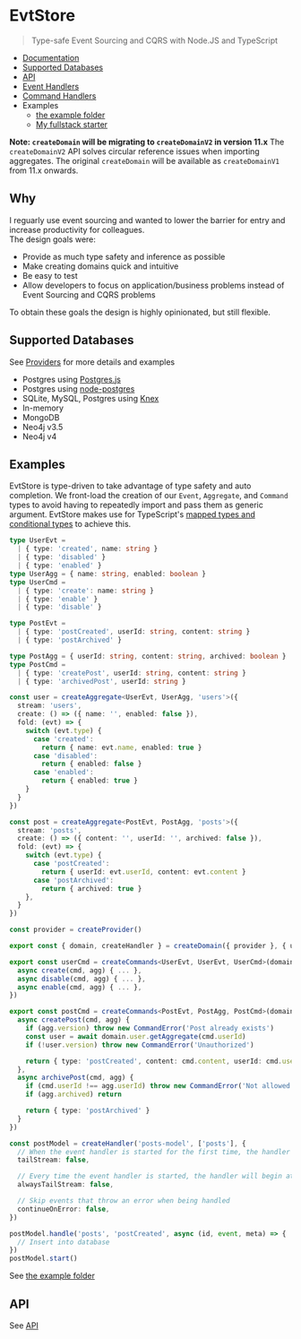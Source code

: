 # EvtStore

> Type-safe Event Sourcing and CQRS with Node.JS and TypeScript

- [Documentation](https://seikho.github.io/evtstore)
- [Supported Databases](https://seikho.github.io/evtstore/#/docs/providers)
- [API](https://seikho.github.io/evtstore/#/docs/api)
- [Event Handlers](https://seikho.github.io/evtstore/#/docs/event-handlers)
- [Command Handlers](https://seikho.github.io/evtstore/#/docs/commands)
- Examples
  - [the example folder](https://github.com/Seikho/evtstore/tree/master/example)
  - [My fullstack starter](https://github.com/Seikho/fullstack-starter)

**Note: `createDomain` will be migrating to `createDomainV2` in version 11.x**
The `createDomainV2` API solves circular reference issues when importing aggregates.
The original `createDomain` will be available as `createDomainV1` from 11.x onwards.

## Why

I reguarly use event sourcing and wanted to lower the barrier for entry and increase productivity for colleagues.  
The design goals were:

- Provide as much type safety and inference as possible
- Make creating domains quick and intuitive
- Be easy to test
- Allow developers to focus on application/business problems instead of Event Sourcing and CQRS problems

To obtain these goals the design is highly opinionated, but still flexible.

## Supported Databases

See [Providers](https://seikho.github.io/evtstore/#/docs/providers) for more details and examples

- Postgres using [Postgres.js](https://www.npmjs.com/package/postgres)
- Postgres using [node-postgres](https://node-postgres.com)
- SQLite, MySQL, Postgres using [Knex](https://knexjs.org)
- In-memory
- MongoDB
- Neo4j v3.5
- Neo4j v4

## Examples

EvtStore is type-driven to take advantage of type safety and auto completion. We front-load the creation of our `Event`, `Aggregate`, and `Command` types to avoid having to repeatedly import and pass them as generic argument. EvtStore makes use for TypeScript's [mapped types and conditional types](https://www.typescriptlang.org/docs/handbook/2/mapped-types.html) to achieve this.

```ts
type UserEvt =
  | { type: 'created', name: string }
  | { type: 'disabled' }
  | { type: 'enabled' }
type UserAgg = { name: string, enabled: boolean }
type UserCmd =
  | { type: 'create': name: string }
  | { type: 'enable' }
  | { type: 'disable' }

type PostEvt =
  | { type: 'postCreated', userId: string, content: string }
  | { type: 'postArchived' }

type PostAgg = { userId: string, content: string, archived: boolean }
type PostCmd =
  | { type: 'createPost', userId: string, content: string }
  | { type: 'archivedPost', userId: string }

const user = createAggregate<UserEvt, UserAgg, 'users'>({
  stream: 'users',
  create: () => ({ name: '', enabled: false }),
  fold: (evt) => {
    switch (evt.type) {
      case 'created':
        return { name: evt.name, enabled: true }
      case 'disabled':
        return { enabled: false }
      case 'enabled':
        return { enabled: true }
    }
  }
})

const post = createAggregate<PostEvt, PostAgg, 'posts'>({
  stream: 'posts',
  create: () => ({ content: '', userId: '', archived: false }),
  fold: (evt) => {
    switch (evt.type) {
      case 'postCreated':
        return { userId: evt.userId, content: evt.content }
      case 'postArchived':
        return { archived: true }
    },
  }
})

const provider = createProvider()

export const { domain, createHandler } = createDomain({ provider }, { user, post })

export const userCmd = createCommands<UserEvt, UserEvt, UserCmd>(domain.user, {
  async create(cmd, agg) { ... },
  async disable(cmd, agg) { ... },
  async enable(cmd, agg) { ... },
})

export const postCmd = createCommands<PostEvt, PostAgg, PostCmd>(domain.post, {
  async createPost(cmd, agg) {
    if (agg.version) throw new CommandError('Post already exists')
    const user = await domain.user.getAggregate(cmd.userId)
    if (!user.version) throw new CommandError('Unauthorized')

    return { type: 'postCreated', content: cmd.content, userId: cmd.userId }
  },
  async archivePost(cmd, agg) {
    if (cmd.userId !== agg.userId) throw new CommandError('Not allowed')
    if (agg.archived) return

    return { type: 'postArchived' }
  }
})

const postModel = createHandler('posts-model', ['posts'], {
  // When the event handler is started for the first time, the handler will begin at the end of the stream(s) history
  tailStream: false,

  // Every time the event handler is started, the handler will begin at the end of the stream(s) history
  alwaysTailStream: false,

  // Skip events that throw an error when being handled
  continueOnError: false,
})

postModel.handle('posts', 'postCreated', async (id, event, meta) => {
  // Insert into database
})
postModel.start()

```

See [the example folder](https://github.com/Seikho/evtstore/tree/master/example)

## API

See [API](https://seikho.github.io/evtstore/#/docs/api)
